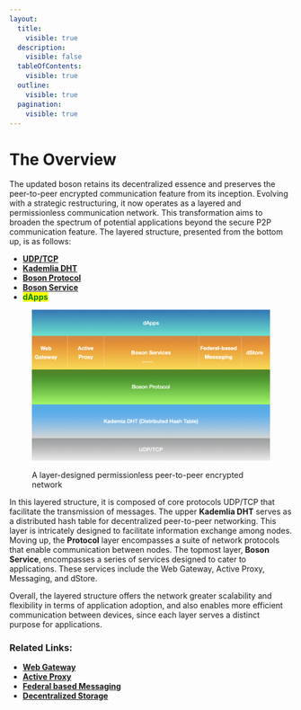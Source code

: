 ```yaml
---
layout:
  title:
    visible: true
  description:
    visible: false
  tableOfContents:
    visible: true
  outline:
    visible: true
  pagination:
    visible: true
---
```


# The Overview

The updated boson retains its decentralized essence and preserves the peer-to-peer encrypted communication feature from its inception. Evolving with a strategic restructuring, it now operates as a layered and permissionless communication network. This transformation aims to broaden the spectrum of potential applications beyond the secure P2P communication feature. The layered structure, presented from the bottom up, is as follows:

* [**UDP/TCP**](https://en.wikipedia.org/wiki/Internet\_protocol\_suite)
* [**Kademlia DHT**](kademlia-dht.md)
* [**Boson Protocol**](boson-protocol/)
* [**Boson Service**](boson-services/)
* <mark style="color:green;">**dApps**</mark>

<figure><img src="../.gitbook/assets/boson-layered-structure.png" alt="A layer-designed peer-to-peer encrypted communication network" width="563"><figcaption><p>A layer-designed permissionless peer-to-peer encrypted network</p></figcaption></figure>

In this layered structure, it is composed of core protocols UDP/TCP that facilitate the transmission of messages. The upper **Kademlia DHT** serves as a distributed hash table for decentralized peer-to-peer networking. This layer is intricately designed to facilitate information exchange among nodes. Moving up, the **Protocol** layer encompasses a suite of network protocols that enable communication between nodes. The topmost layer, **Boson Service**, encompasses a series of services designed to cater to applications. These services include the Web Gateway, Active Proxy, Messaging, and dStore.

Overall, the layered structure offers the network greater scalability and flexibility in terms of application adoption, and also enables more efficient communication between devices, since each layer serves a distinct purpose for applications.

### Related Links:

* [**Web Gateway**](boson-services/web-gateway.md)
* [**Active Proxy**](boson-services/active-proxy.md)
* [**Federal based Messaging**](boson-services/messaging-service.md)
* [**Decentralized Storage**](boson-services/dstore-service.md)
